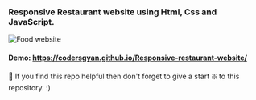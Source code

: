 ### Responsive Restaurant website using Html, Css and JavaScript.

![Food website](https://github.com/codersgyan/Responsive-restaurant-website/blob/master/restaurant-webpage.jpg?raw=true)


#### Demo: https://codersgyan.github.io/Responsive-restaurant-website/


🙏 If you find this repo helpful then don't forget to give a start ❇️  to this repository. :)

